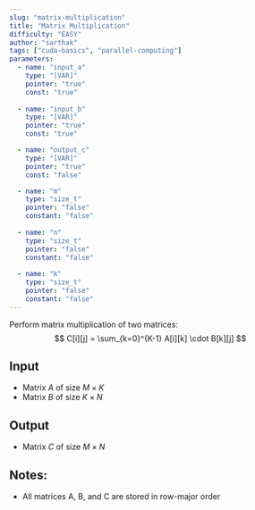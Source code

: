 ```yaml
---
slug: "matrix-multiplication"
title: "Matrix Multiplication"
difficulty: "EASY"
author: "sarthak"
tags: ["cuda-basics", "parallel-computing"]
parameters:
  - name: "input_a"
    type: "[VAR]"
    pointer: "true"
    const: "true"
  
  - name: "input_b"
    type: "[VAR]"
    pointer: "true"
    const: "true"

  - name: "output_c" 
    type: "[VAR]"
    pointer: "true"
    const: "false"

  - name: "m"
    type: "size_t"
    pointer: "false"
    constant: "false"
    
  - name: "n" 
    type: "size_t"
    pointer: "false"
    constant: "false"
    
  - name: "k"
    type: "size_t"
    pointer: "false"
    constant: "false"
---
```


Perform matrix multiplication of two matrices:
$$
C[i][j] = \sum_{k=0}^{K-1} A[i][k] \cdot B[k][j]
$$

## Input
- Matrix $A$ of size $M \times K$
- Matrix $B$ of size $K \times N$

## Output
- Matrix $C$ of size $M \times N$

## Notes:
- All matrices $\text{A}$, $\text{B}$, and $\text{C}$ are stored in row-major order
